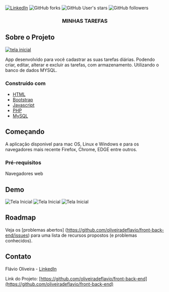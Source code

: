 
[![LinkedIn][linkedin-shield]][linkedin-url]
![GitHub forks](https://img.shields.io/github/forks/oliveiradeflavio/front-back-end?style=for-the-badge)
![GitHub User's stars](https://img.shields.io/github/stars/oliveiradeflavio?style=for-the-badge)
![GitHub followers](https://img.shields.io/github/followers/oliveiradeflavio?style=for-the-badge)


<h3 align="center">MINHAS TAREFAS</h3>


<!-- ABOUT THE PROJECT -->
## Sobre o Projeto

[![tela inicial][product-screenshot]]()

App desenvolvido para você cadastrar as suas tarefas diárias. Podendo criar, editar, alterar e excluir as tarefas, com armazenamento. Utilizando o
banco de dados MYSQL.

### Construído com

* [HTML](https://www.w3schools.com/html/)
* [Bootstrap](https://getbootstrap.com/)
* [Javascript](https://www.w3schools.com/js/)
* [PHP](https://www.php.net/)
* [MySQL](https://www.mysql.com/)



<!-- GETTING STARTED -->
## Começando

A aplicação disponivel para mac OS, Linux e Windows e para os navegadores mais recente Firefox, Chrome, EDGE entre outros.


### Pré-requisitos

Navegadores web 


<!-- USAGE EXAMPLES -->
## Demo

![Tela Inicial](https://github.com/oliveiradeflavio/front-back-end/blob/main/app_minhas_tarefas/minhas_tarefas_public/img/img1.png)
![Tela Inicial](https://github.com/oliveiradeflavio/front-back-end/blob/main/app_minhas_tarefas/minhas_tarefas_public/img/img2.png)
![Tela Inicial](https://github.com/oliveiradeflavio/front-back-end/blob/main/app_minhas_tarefas/minhas_tarefas_public/img/img3.png)


<!-- ROADMAP -->
## Roadmap

Veja os [problemas abertos] (https://github.com/oliveiradeflavio/front-back-end/issues) para uma lista de recursos propostos (e problemas conhecidos).


<!-- CONTACT -->
## Contato

Flávio Oliveira - [LinkedIn](https://www.linkedin.com/in/fladoliveira/)

Link do Projeto: [https://github.com/oliveiradeflavio/front-back-end](https://github.com/oliveiradeflavio/front-back-end)



<!-- MARKDOWN LINKS & IMAGES -->
<!-- https://www.markdownguide.org/basic-syntax/#reference-style-links -->
[linkedin-shield]: https://img.shields.io/badge/-LinkedIn-black.svg?style=for-the-badge&logo=linkedin&colorB=555
[linkedin-url]: https://www.linkedin.com/in/fladoliveira/
[product-screenshot]: https://github.com/oliveiradeflavio/front-back-end/blob/main/app_minhas_tarefas/minhas_tarefas_public/img/img1.png
